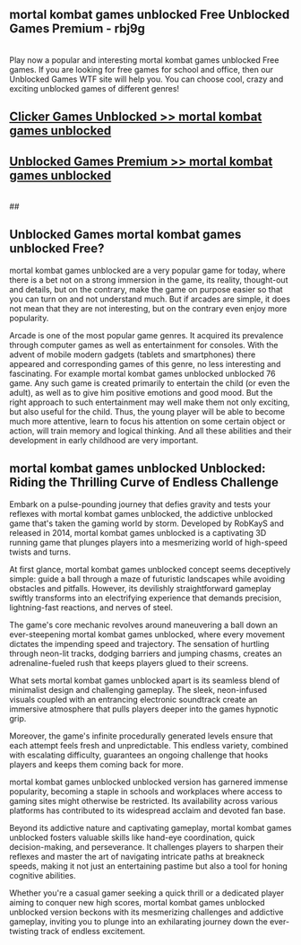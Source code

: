 ## mortal kombat games unblocked Free Unblocked Games Premium - rbj9g <br>
<br>
Play now a popular and interesting mortal kombat games unblocked Free games. If you are looking for free games for school and office, then our Unblocked Games WTF site will help you. You can choose cool, crazy and exciting unblocked games of different genres!


##  [Clicker Games Unblocked >> mortal kombat games unblocked](http://freeplayer.one?title=mortal_kombat_games_unblocked&ref=05)

##  [Unblocked Games Premium >> mortal kombat games unblocked](http://freeplayer.one?title=mortal_kombat_games_unblocked&ref=05)
  <br>
  ##



## Unblocked Games mortal kombat games unblocked Free?

mortal kombat games unblocked are a very popular game for today, where there is a bet not on a strong immersion in the game, its reality, thought-out and details, but on the contrary, make the game on purpose easier so that you can turn on and not understand much. But if arcades are simple, it does not mean that they are not interesting, but on the contrary even enjoy more popularity.

Arcade is one of the most popular game genres. It acquired its prevalence through computer games as well as entertainment for consoles. With the advent of mobile modern gadgets (tablets and smartphones) there appeared and corresponding games of this genre, no less interesting and fascinating. For example mortal kombat games unblocked unblocked 76 game. Any such game is created primarily to entertain the child (or even the adult), as well as to give him positive emotions and good mood. But the right approach to such entertainment may well make them not only exciting, but also useful for the child. Thus, the young player will be able to become much more attentive, learn to focus his attention on some certain object or action, will train memory and logical thinking. And all these abilities and their development in early childhood are very important.

##  mortal kombat games unblocked Unblocked: Riding the Thrilling Curve of Endless Challenge

Embark on a pulse-pounding journey that defies gravity and tests your reflexes with mortal kombat games unblocked, the addictive unblocked game that's taken the gaming world by storm. Developed by RobKayS and released in 2014, mortal kombat games unblocked is a captivating 3D running game that plunges players into a mesmerizing world of high-speed twists and turns.

At first glance, mortal kombat games unblocked concept seems deceptively simple: guide a ball through a maze of futuristic landscapes while avoiding obstacles and pitfalls. However, its devilishly straightforward gameplay swiftly transforms into an electrifying experience that demands precision, lightning-fast reactions, and nerves of steel.

The game's core mechanic revolves around maneuvering a ball down an ever-steepening mortal kombat games unblocked, where every movement dictates the impending speed and trajectory. The sensation of hurtling through neon-lit tracks, dodging barriers and jumping chasms, creates an adrenaline-fueled rush that keeps players glued to their screens.

What sets mortal kombat games unblocked apart is its seamless blend of minimalist design and challenging gameplay. The sleek, neon-infused visuals coupled with an entrancing electronic soundtrack create an immersive atmosphere that pulls players deeper into the games hypnotic grip.

Moreover, the game's infinite procedurally generated levels ensure that each attempt feels fresh and unpredictable. This endless variety, combined with escalating difficulty, guarantees an ongoing challenge that hooks players and keeps them coming back for more.

mortal kombat games unblocked unblocked version has garnered immense popularity, becoming a staple in schools and workplaces where access to gaming sites might otherwise be restricted. Its availability across various platforms has contributed to its widespread acclaim and devoted fan base.

Beyond its addictive nature and captivating gameplay, mortal kombat games unblocked fosters valuable skills like hand-eye coordination, quick decision-making, and perseverance. It challenges players to sharpen their reflexes and master the art of navigating intricate paths at breakneck speeds, making it not just an entertaining pastime but also a tool for honing cognitive abilities.

Whether you're a casual gamer seeking a quick thrill or a dedicated player aiming to conquer new high scores, mortal kombat games unblocked unblocked version beckons with its mesmerizing challenges and addictive gameplay, inviting you to plunge into an exhilarating journey down the ever-twisting track of endless excitement.